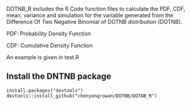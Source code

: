 DOTNB_R includes the R Code function files to calculate the PDF, CDF, mean, variance and simulation for the variable generated from 
the Difference Of Two Negative Binomial of DOTNB distribution (DOTNB).

PDF: Probability Density Function

CDF: Cumulative Density Function

An example is given in test.R

## Install the DNTNB package
```
install.packages("devtools")
devtools::install_github("chenyongrowan/DOTNB/DOTNB_R")
```
